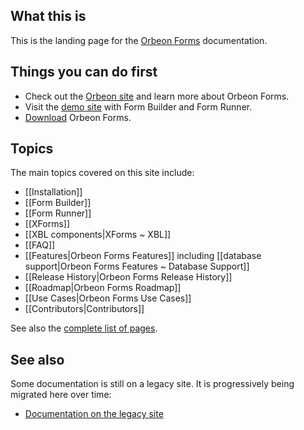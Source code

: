 ## What this is

This is the landing page for the [Orbeon Forms](http://www.orbeon.com/) documentation.

## Things you can do first

- Check out the [Orbeon site](http://www.orbeon.com/) and learn more about Orbeon Forms.
- Visit the [demo site](demo.orbeon.com/orbeon/) with Form Builder and Form Runner.
- [Download](http://www.orbeon.com/download) Orbeon Forms.

## Topics

The main topics covered on this site include:

- [[Installation]]
- [[Form Builder]]
- [[Form Runner]]
- [[XForms]]
- [[XBL components|XForms ~ XBL]]
- [[FAQ]]
- [[Features|Orbeon Forms Features]] including [[database support|Orbeon Forms Features ~ Database Support]]
- [[Release History|Orbeon Forms Release History]]
- [[Roadmap|Orbeon Forms Roadmap]]
- [[Use Cases|Orbeon Forms Use Cases]]
- [[Contributors|Contributors]]

See also the [complete list of pages](/orbeon/orbeon-forms/wiki/_pages).

## See also

Some documentation is still on a legacy site. It is progressively being migrated here over time:

- [Documentation on the legacy site](http://wiki.orbeon.com/forms/doc)
